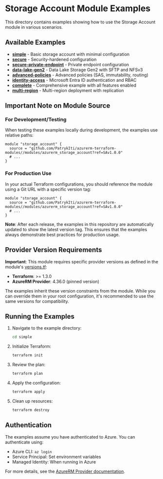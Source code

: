 # Storage Account Module Examples

This directory contains examples showing how to use the Storage Account module in various scenarios.

## Available Examples

- **[simple](./simple/README.md)** - Basic storage account with minimal configuration
- **[secure](./secure/README.md)** - Security-hardened configuration
- **[secure-private-endpoint](./secure-private-endpoint/README.md)** - Private endpoint configuration
- **[data-lake-gen2](./data-lake-gen2/README.md)** - Data Lake Storage Gen2 with SFTP and NFSv3
- **[advanced-policies](./advanced-policies/README.md)** - Advanced policies (SAS, immutability, routing)
- **[identity-access](./identity-access/README.md)** - Microsoft Entra ID authentication and RBAC
- **[complete](./complete/README.md)** - Comprehensive example with all features enabled
- **[multi-region](./multi-region/README.md)** - Multi-region deployment with replication

## Important Note on Module Source

### For Development/Testing
When testing these examples locally during development, the examples use relative paths:
```hcl
module "storage_account" {
  source = "github.com/PatrykIti/azurerm-terraform-modules//modules/azurerm_storage_account?ref=SAv1.0.0"
  # ...
}
```

### For Production Use
In your actual Terraform configurations, you should reference the module using a Git URL with a specific version tag:
```hcl
module "storage_account" {
  source = "github.com/PatrykIti/azurerm-terraform-modules//modules/azurerm_storage_account?ref=SAv1.0.0"
  # ...
}
```

**Note**: After each release, the examples in this repository are automatically updated to show the latest version tag. This ensures that the examples always demonstrate best practices for production usage.

## Provider Version Requirements

**Important**: This module requires specific provider versions as defined in the module's [versions.tf](../versions.tf):
- **Terraform**: >= 1.3.0
- **AzureRM Provider**: 4.36.0 (pinned version)

The examples inherit these version constraints from the module. While you can override them in your root configuration, it's recommended to use the same versions for compatibility.

## Running the Examples

1. Navigate to the example directory:
   ```bash
   cd simple
   ```

2. Initialize Terraform:
   ```bash
   terraform init
   ```

3. Review the plan:
   ```bash
   terraform plan
   ```

4. Apply the configuration:
   ```bash
   terraform apply
   ```

5. Clean up resources:
   ```bash
   terraform destroy
   ```

## Authentication

The examples assume you have authenticated to Azure. You can authenticate using:

- Azure CLI: `az login`
- Service Principal: Set environment variables
- Managed Identity: When running in Azure

For more details, see the [AzureRM Provider documentation](https://registry.terraform.io/providers/hashicorp/azurerm/latest/docs#authenticating-to-azure).